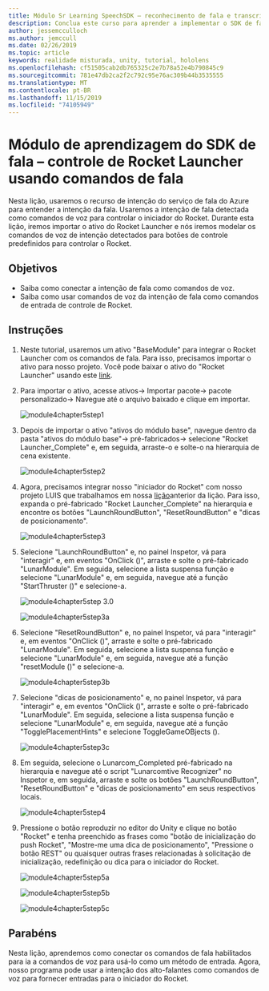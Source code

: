 ```yaml
---
title: Módulo Sr Learning SpeechSDK – reconhecimento de fala e transcrição
description: Conclua este curso para aprender a implementar o SDK de fala do Azure em um aplicativo de realidade misturada.
author: jessemcculloch
ms.author: jemccull
ms.date: 02/26/2019
ms.topic: article
keywords: realidade misturada, unity, tutorial, hololens
ms.openlocfilehash: cf51505cab2db765325c2e7b78a52e4b790845c9
ms.sourcegitcommit: 781e47db2ca2f2c792c95e76ac309b44b3535555
ms.translationtype: MT
ms.contentlocale: pt-BR
ms.lasthandoff: 11/15/2019
ms.locfileid: "74105949"
---
```

# <a name="speech-sdk-learning-module---rocket-launcher-control-using-speech-commands"></a>Módulo de aprendizagem do SDK de fala – controle de Rocket Launcher usando comandos de fala

Nesta lição, usaremos o recurso de intenção do serviço de fala do Azure para entender a intenção da fala. Usaremos a intenção de fala detectada como comandos de voz para controlar o iniciador do Rocket. Durante esta lição, iremos importar o ativo do Rocket Launcher e nós iremos modelar os comandos de voz de intenção detectados para botões de controle predefinidos para controlar o Rocket.

## <a name="objectives"></a>Objetivos

- Saiba como conectar a intenção de fala como comandos de voz.
- Saiba como usar comandos de voz da intenção de fala como comandos de entrada de controle de Rocket.

## <a name="instructions"></a>Instruções

1. Neste tutorial, usaremos um ativo "BaseModule" para integrar o Rocket Launcher com os comandos de fala. Para isso, precisamos importar o ativo para nosso projeto. Você pode baixar o ativo do "Rocket Launcher" usando este [link](https://github.com/microsoft/MixedRealityLearning/releases/download/getting-started-v2.1.0.0/Unity.HoloLens2.GettingStarted.Tutorials.Asset.2.1.0.0.unitypackage).

2. Para importar o ativo, acesse ativos-> Importar pacote-> pacote personalizado-> Navegue até o arquivo baixado e clique em importar.

    ![module4chapter5step1](images/module4chapter5step1.PNG)

3. Depois de importar o ativo "ativos do módulo base", navegue dentro da pasta "ativos do módulo base"-> pré-fabricados-> selecione "Rocket Launcher_Complete" e, em seguida, arraste-o e solte-o na hierarquia de cena existente.

    ![module4chapter5step2](images/module4chapter5step2.PNG)

4. Agora, precisamos integrar nosso "iniciador do Rocket" com nosso projeto LUIS que trabalhamos em nossa [lição](mrlearning-speechSDK-ch4.md)anterior da lição. Para isso, expanda o pré-fabricado "Rocket Launcher_Complete" na hierarquia e encontre os botões "LaunchRoundButton", "ResetRoundButton" e "dicas de posicionamento".

    ![module4chapter5step3](images/module4chapter5step3.PNG)

5. Selecione "LaunchRoundButton" e, no painel Inspetor, vá para "interagir" e, em eventos "OnClick ()", arraste e solte o pré-fabricado "LunarModule". Em seguida, selecione a lista suspensa função e selecione "LunarModule" e, em seguida, navegue até a função "StartThruster ()" e selecione-a.

    ![module4chapter5step 3.0](images/module4chapter5step3.0.PNG)

    ![module4chapter5step3a](images/module4chapter5step3a.PNG)

6. Selecione "ResetRoundButton" e, no painel Inspetor, vá para "interagir" e, em eventos "OnClick ()", arraste e solte o pré-fabricado "LunarModule". Em seguida, selecione a lista suspensa função e selecione "LunarModule" e, em seguida, navegue até a função "resetModule ()" e selecione-a.

    ![module4chapter5step3b](images/module4chapter5step3b.PNG)

7. Selecione "dicas de posicionamento" e, no painel Inspetor, vá para "interagir" e, em eventos "OnClick ()", arraste e solte o pré-fabricado "LunarModule". Em seguida, selecione a lista suspensa função e selecione "LunarModule" e, em seguida, navegue até a função "TogglePlacementHints" e selecione ToggleGameOBjects ().

    ![module4chapter5step3c](images/module4chapter5step3c.PNG)

8. Em seguida, selecione o Lunarcom_Completed pré-fabricado na hierarquia e navegue até o script "Lunarcomtive Recognizer" no Inspetor e, em seguida, arraste e solte os botões "LaunchRoundButton", "ResetRoundButton" e "dicas de posicionamento" em seus respectivos locais.

    ![module4chapter5step4](images/module4chapter5step4.PNG)

9. Pressione o botão reproduzir no editor do Unity e clique no botão "Rocket" e tenha preenchido as frases como "botão de inicialização do push Rocket", "Mostre-me uma dica de posicionamento", "Pressione o botão REST" ou quaisquer outras frases relacionadas à solicitação de inicialização, redefinição ou dica para o iniciador do Rocket.

    ![module4chapter5step5a](images/module4chapter5step5a.PNG)

    ![module4chapter5step5b](images/module4chapter5step5b.PNG)

    ![module4chapter5step5c](images/module4chapter5step5c.PNG)

## <a name="congratulations"></a>Parabéns

Nesta lição, aprendemos como conectar os comandos de fala habilitados para ia a comandos de voz para usá-lo como um método de entrada. Agora, nosso programa pode usar a intenção dos alto-falantes como comandos de voz para fornecer entradas para o iniciador do Rocket.
